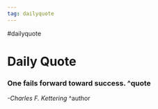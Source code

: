 ```yaml
---
tag: dailyquote
---
```


#dailyquote

# Daily Quote

### One fails forward toward success. ^quote
*-Charles F. Kettering* ^author
